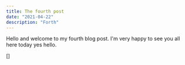 ```yaml
---
title: The fourth post
date: "2021-04-22"
description: "Forth"
---
```


Hello and welcome to my fourth blog post. I'm very happy to see you all here today yes hello.

[]
